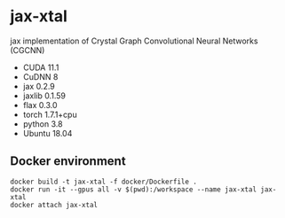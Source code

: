 # jax-xtal
jax implementation of Crystal Graph Convolutional Neural Networks (CGCNN)

- CUDA 11.1
- CuDNN 8
- jax 0.2.9
- jaxlib 0.1.59
- flax 0.3.0
- torch 1.7.1+cpu
- python 3.8
- Ubuntu 18.04

## Docker environment
```
docker build -t jax-xtal -f docker/Dockerfile .
docker run -it --gpus all -v $(pwd):/workspace --name jax-xtal jax-xtal
docker attach jax-xtal
```
